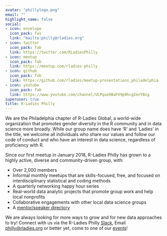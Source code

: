 ```yaml
---
avatar: "phillylogo.png"
email: ""
highlight_name: false
social:
- icon: envelope
  icon_pack: fas
  link: "mailto:philly@rladies.org"
- icon: twitter
  icon_pack: fab
  link: https://twitter.com/RLadiesPhilly
- icon: meetup
  icon_pack: fab
  link: https://meetup.com/rladies-philly
- icon: github
  icon_pack: fab
  link: https://github.com/rladies/meetup-presentations_philadelphia
- icon: youtube
  icon_pack: fab
  link: https://www.youtube.com/channel/UCPque9BaFV9p0hcgImrYBzg
superuser: true
title: R-Ladies Philly
---
```

We are the Philadelphia chapter of R-Ladies Global, a world-wide organization that promotes gender diversity in the R community and in data science more broadly. While our group name does have ‘R’ and ‘Ladies’ in the title, we welcome all individuals who share our values and follow our code of conduct and who have an interest in data science, regardless of proficiency with R.

Since our first meetup in January 2018, R-Ladies Philly has grown to a highly active, diverse and community-driven group, with:  

 - Over 2,000 members
 - Informal monthly meetups that are skills-focused, free, and focused on interdisciplinary statistical and coding methods
 - A quarterly networking happy hour series
 - Real-world data analytic projects that promote group work and help local nonprofits
 - Collaborative engagements with other local data science groups
 - A [mentor/speaker directory](https://rladiesphilly.shinyapps.io/mentorship/)

We are always looking for more ways to grow and for new data approaches to try! Connect with us via the R-Ladies Philly [Slack](https://bit.ly/join-rladies-slack-2020), Email [philly@rladies.org](mailto:philly@rladies.org) or better yet, come to one of our [events](https://meetup.com/rladies-philly)!
